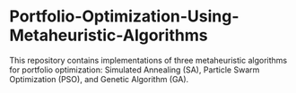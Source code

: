 # Portfolio-Optimization-Using-Metaheuristic-Algorithms
This repository contains implementations of three metaheuristic algorithms for portfolio optimization: Simulated Annealing (SA), Particle Swarm Optimization (PSO), and Genetic Algorithm (GA).
